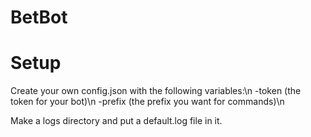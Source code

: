 # BetBot
# Setup
Create your own config.json with the following variables:\n
-token (the token for your bot)\n
-prefix (the prefix you want for commands)\n

Make a logs directory and put a default.log file in it.
